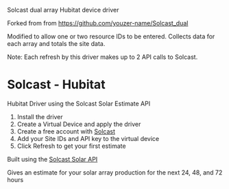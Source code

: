 Solcast dual array Hubitat device driver

Forked from from https://github.com/youzer-name/Solcast_dual

Modified to allow one or two resource IDs to be entered. Collects data for each array and totals the site data.

Note: Each refresh by this driver makes up to 2 API calls to Solcast.


# Solcast - Hubitat
Hubitat Driver using the Solcast Solar Estimate API

1. Install the driver
2. Create a Virtual Device and apply the driver
3. Create a free account with [Solcast](https://toolkit.solcast.com.au/register/hobbyist)
4. Add your Site IDs and API key to the virtual device
5. Click Refresh to get your first estimate


Built using the [Solcast Solar API](https://docs.solcast.com.au/#forecasts-rooftop-site)

Gives an estimate for your solar array production for the next 24, 48, and 72 hours 
